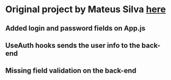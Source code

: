 # Original project by Mateus Silva [here](https://www.youtube.com/watch?v=AClyxTbfI08&list=WL&index=43&t=1731s)
## Added login and password fields on App.js
## UseAuth hooks sends the user info to the back-end
## Missing field validation on the back-end
